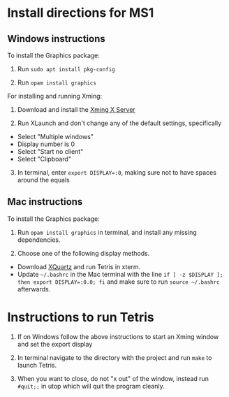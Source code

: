 # Install directions for MS1

## Windows instructions

To install the Graphics package:

1. Run `sudo apt install pkg-config`

2. Run `opam install graphics`

For installing and running Xming:

1. Download and install the [Xming X Server](https://sourceforge.net/projects/xming/)

2. Run XLaunch and don't change any of the default settings, specifically
  - Select "Multiple windows"
  - Display number is 0
  - Select "Start no client"
  - Select "Clipboard"

3. In terminal, enter `export DISPLAY=:0`, making sure not to have spaces around the equals

## Mac instructions

To install the Graphics package:

1. Run `opam install graphics` in terminal, and install any missing dependencies.

2. Choose one of the following display methods.
  - Download [XQuartz](https://www.xquartz.org/) and run Tetris in xterm.
  - Update `~/.bashrc` in the Mac terminal with the line `if [ -z $DISPLAY ]; then export DISPLAY=:0.0; fi` and make sure to run `source ~/.bashrc` afterwards. 

# Instructions to run Tetris

1. If on Windows follow the above instructions to start an Xming window and set the export display

2. In terminal navigate to the directory with the project and run `make` to launch Tetris.

3. When you want to close, do not "x out" of the window, instead run `#quit;;` in utop which will quit the program cleanly.
